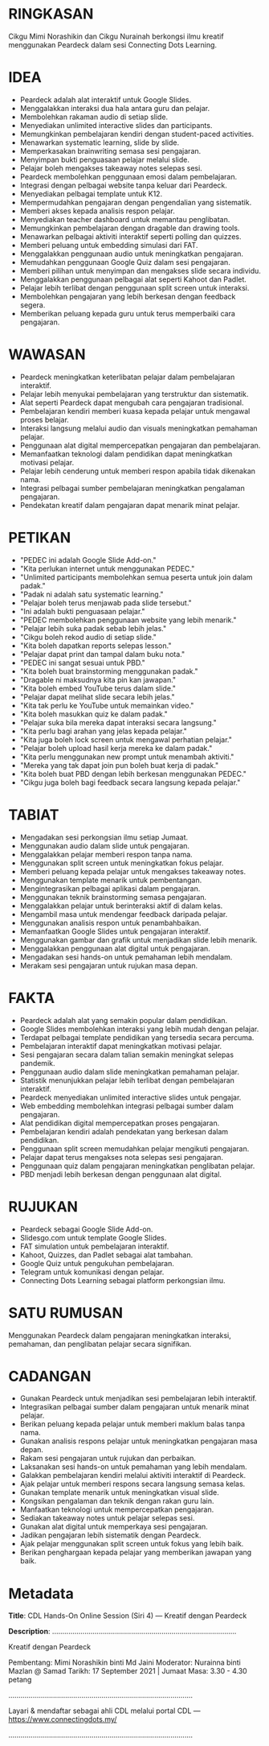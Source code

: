 # RINGKASAN
Cikgu Mimi Norashikin dan Cikgu Nurainah berkongsi ilmu kreatif menggunakan Peardeck dalam sesi Connecting Dots Learning.

# IDEA
- Peardeck adalah alat interaktif untuk Google Slides.
- Menggalakkan interaksi dua hala antara guru dan pelajar.
- Membolehkan rakaman audio di setiap slide.
- Menyediakan unlimited interactive slides dan participants.
- Memungkinkan pembelajaran kendiri dengan student-paced activities.
- Menawarkan systematic learning, slide by slide.
- Memperkasakan brainwriting semasa sesi pengajaran.
- Menyimpan bukti penguasaan pelajar melalui slide.
- Pelajar boleh mengakses takeaway notes selepas sesi.
- Peardeck membolehkan penggunaan emosi dalam pembelajaran.
- Integrasi dengan pelbagai website tanpa keluar dari Peardeck.
- Menyediakan pelbagai template untuk K12.
- Mempermudahkan pengajaran dengan pengendalian yang sistematik.
- Memberi akses kepada analisis respon pelajar.
- Menyediakan teacher dashboard untuk memantau penglibatan.
- Memungkinkan pembelajaran dengan dragable dan drawing tools.
- Menawarkan pelbagai aktiviti interaktif seperti polling dan quizzes.
- Memberi peluang untuk embedding simulasi dari FAT.
- Menggalakkan penggunaan audio untuk meningkatkan pengajaran.
- Memudahkan penggunaan Google Quiz dalam sesi pengajaran.
- Memberi pilihan untuk menyimpan dan mengakses slide secara individu.
- Menggalakkan penggunaan pelbagai alat seperti Kahoot dan Padlet.
- Pelajar lebih terlibat dengan penggunaan split screen untuk interaksi.
- Membolehkan pengajaran yang lebih berkesan dengan feedback segera.
- Memberikan peluang kepada guru untuk terus memperbaiki cara pengajaran.

# WAWASAN
- Peardeck meningkatkan keterlibatan pelajar dalam pembelajaran interaktif.
- Pelajar lebih menyukai pembelajaran yang terstruktur dan sistematik.
- Alat seperti Peardeck dapat mengubah cara pengajaran tradisional.
- Pembelajaran kendiri memberi kuasa kepada pelajar untuk mengawal proses belajar.
- Interaksi langsung melalui audio dan visuals meningkatkan pemahaman pelajar.
- Penggunaan alat digital mempercepatkan pengajaran dan pembelajaran.
- Memanfaatkan teknologi dalam pendidikan dapat meningkatkan motivasi pelajar.
- Pelajar lebih cenderung untuk memberi respon apabila tidak dikenakan nama.
- Integrasi pelbagai sumber pembelajaran meningkatkan pengalaman pengajaran.
- Pendekatan kreatif dalam pengajaran dapat menarik minat pelajar.

# PETIKAN
- "PEDEC ini adalah Google Slide Add-on."
- "Kita perlukan internet untuk menggunakan PEDEC."
- "Unlimited participants membolehkan semua peserta untuk join dalam padak."
- "Padak ni adalah satu systematic learning."
- "Pelajar boleh terus menjawab pada slide tersebut."
- "Ini adalah bukti penguasaan pelajar."
- "PEDEC membolehkan penggunaan website yang lebih menarik."
- "Pelajar lebih suka padak sebab lebih jelas."
- "Cikgu boleh rekod audio di setiap slide."
- "Kita boleh dapatkan reports selepas lesson."
- "Pelajar dapat print dan tampal dalam buku nota."
- "PEDEC ini sangat sesuai untuk PBD."
- "Kita boleh buat brainstorming menggunakan padak."
- "Dragable ni maksudnya kita pin kan jawapan."
- "Kita boleh embed YouTube terus dalam slide."
- "Pelajar dapat melihat slide secara lebih jelas."
- "Kita tak perlu ke YouTube untuk memainkan video."
- "Kita boleh masukkan quiz ke dalam padak."
- "Pelajar suka bila mereka dapat interaksi secara langsung."
- "Kita perlu bagi arahan yang jelas kepada pelajar."
- "Kita juga boleh lock screen untuk mengawal perhatian pelajar."
- "Pelajar boleh upload hasil kerja mereka ke dalam padak."
- "Kita perlu menggunakan new prompt untuk menambah aktiviti."
- "Mereka yang tak dapat join pun boleh buat kerja di padak."
- "Kita boleh buat PBD dengan lebih berkesan menggunakan PEDEC."
- "Cikgu juga boleh bagi feedback secara langsung kepada pelajar."

# TABIAT
- Mengadakan sesi perkongsian ilmu setiap Jumaat.
- Menggunakan audio dalam slide untuk pengajaran.
- Menggalakkan pelajar memberi respon tanpa nama.
- Menggunakan split screen untuk meningkatkan fokus pelajar.
- Memberi peluang kepada pelajar untuk mengakses takeaway notes.
- Menggunakan template menarik untuk pembentangan.
- Mengintegrasikan pelbagai aplikasi dalam pengajaran.
- Menggunakan teknik brainstorming semasa pengajaran.
- Menggalakkan pelajar untuk berinteraksi aktif di dalam kelas.
- Mengambil masa untuk mendengar feedback daripada pelajar.
- Menggunakan analisis respon untuk penambahbaikan.
- Memanfaatkan Google Slides untuk pengajaran interaktif.
- Menggunakan gambar dan grafik untuk menjadikan slide lebih menarik.
- Menggalakkan penggunaan alat digital untuk pengajaran.
- Mengadakan sesi hands-on untuk pemahaman lebih mendalam.
- Merakam sesi pengajaran untuk rujukan masa depan.

# FAKTA
- Peardeck adalah alat yang semakin popular dalam pendidikan.
- Google Slides membolehkan interaksi yang lebih mudah dengan pelajar.
- Terdapat pelbagai template pendidikan yang tersedia secara percuma.
- Pembelajaran interaktif dapat meningkatkan motivasi pelajar.
- Sesi pengajaran secara dalam talian semakin meningkat selepas pandemik.
- Penggunaan audio dalam slide meningkatkan pemahaman pelajar.
- Statistik menunjukkan pelajar lebih terlibat dengan pembelajaran interaktif.
- Peardeck menyediakan unlimited interactive slides untuk pengajar.
- Web embedding membolehkan integrasi pelbagai sumber dalam pengajaran.
- Alat pendidikan digital mempercepatkan proses pengajaran.
- Pembelajaran kendiri adalah pendekatan yang berkesan dalam pendidikan.
- Penggunaan split screen memudahkan pelajar mengikuti pengajaran.
- Pelajar dapat terus mengakses nota selepas sesi pengajaran.
- Penggunaan quiz dalam pengajaran meningkatkan penglibatan pelajar.
- PBD menjadi lebih berkesan dengan penggunaan alat digital.

# RUJUKAN
- Peardeck sebagai Google Slide Add-on.
- Slidesgo.com untuk template Google Slides.
- FAT simulation untuk pembelajaran interaktif.
- Kahoot, Quizzes, dan Padlet sebagai alat tambahan.
- Google Quiz untuk pengukuhan pembelajaran.
- Telegram untuk komunikasi dengan pelajar.
- Connecting Dots Learning sebagai platform perkongsian ilmu.

# SATU RUMUSAN
Menggunakan Peardeck dalam pengajaran meningkatkan interaksi, pemahaman, dan penglibatan pelajar secara signifikan.

# CADANGAN
- Gunakan Peardeck untuk menjadikan sesi pembelajaran lebih interaktif.
- Integrasikan pelbagai sumber dalam pengajaran untuk menarik minat pelajar.
- Berikan peluang kepada pelajar untuk memberi maklum balas tanpa nama.
- Gunakan analisis respons pelajar untuk meningkatkan pengajaran masa depan.
- Rakam sesi pengajaran untuk rujukan dan perbaikan.
- Laksanakan sesi hands-on untuk pemahaman yang lebih mendalam.
- Galakkan pembelajaran kendiri melalui aktiviti interaktif di Peardeck.
- Ajak pelajar untuk memberi respons secara langsung semasa kelas.
- Gunakan template menarik untuk meningkatkan visual slide.
- Kongsikan pengalaman dan teknik dengan rakan guru lain.
- Manfaatkan teknologi untuk mempercepatkan pengajaran.
- Sediakan takeaway notes untuk pelajar selepas sesi.
- Gunakan alat digital untuk memperkaya sesi pengajaran.
- Jadikan pengajaran lebih sistematik dengan Peardeck.
- Ajak pelajar menggunakan split screen untuk fokus yang lebih baik.
- Berikan penghargaan kepada pelajar yang memberikan jawapan yang baik.

# Metadata
**Title**: CDL Hands-On Online Session (Siri 4) — Kreatif dengan Peardeck

**Description**: ...........................................................................................

Kreatif dengan Peardeck

Pembentang: Mimi Norashikin binti Md Jaini 
Moderator: Nurainna binti Mazlan @ Samad 
Tarikh: 17 September 2021   |   Jumaat
Masa: 3.30 - 4.30 petang

...........................................................................................

Layari & mendaftar sebagai ahli CDL melalui portal CDL — https://www.connectingdots.my/

...........................................................................................